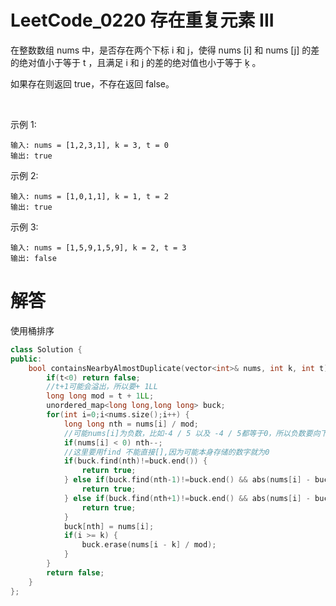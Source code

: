 # LeetCode_0220 存在重复元素 III

在整数数组 nums 中，是否存在两个下标 i 和 j，使得 nums [i] 和 nums [j] 的差的绝对值小于等于 t ，且满足 i 和 j 的差的绝对值也小于等于 ķ 。

如果存在则返回 true，不存在返回 false。

 

示例 1:
```
输入: nums = [1,2,3,1], k = 3, t = 0
输出: true
```
示例 2:
```
输入: nums = [1,0,1,1], k = 1, t = 2
输出: true
```
示例 3:
```
输入: nums = [1,5,9,1,5,9], k = 2, t = 3
输出: false
```

# 解答
使用桶排序
```C++
class Solution {
public:
    bool containsNearbyAlmostDuplicate(vector<int>& nums, int k, int t) {
        if(t<0) return false;
        //t+1可能会溢出，所以要+ 1LL
        long long mod = t + 1LL;
        unordered_map<long long,long long> buck;
        for(int i=0;i<nums.size();i++) {
            long long nth = nums[i] / mod;
            //可能nums[i]为负数，比如-4 / 5 以及 -4 / 5都等于0，所以负数要向下移动一位
            if(nums[i] < 0) nth--;
            //这里要用find 不能直接[],因为可能本身存储的数字就为0
            if(buck.find(nth)!=buck.end()) {
                return true;
            } else if(buck.find(nth-1)!=buck.end() && abs(nums[i] - buck[nth-1]) <= t) {
                return true;
            } else if(buck.find(nth+1)!=buck.end() && abs(nums[i] - buck[nth+1]) <= t) {
                return true;
            }
            buck[nth] = nums[i];
            if(i >= k) {
                buck.erase(nums[i - k] / mod);
            }
        }
        return false;
    }
};
```